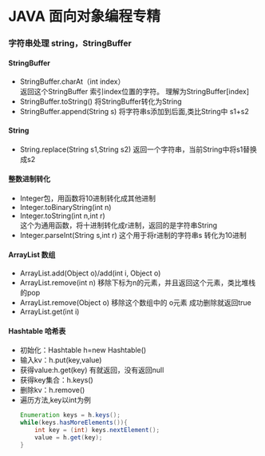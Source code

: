 # JAVA 面向对象编程专精

### 字符串处理 string，StringBuffer
#### StringBuffer
  + StringBuffer.charAt（int index）  
    返回这个StringBuffer 索引index位置的字符。 理解为StringBuffer[index]
  + StringBuffer.toString()
    将StringBuffer转化为String
  + StringBuffer.append(String s)
    将字符串s添加到后面,类比String中 s1+s2

#### String
  + String.replace(String s1,String s2)
    返回一个字符串，当前String中将s1替换成s2

#### 整数进制转化
  + Integer包，用函数将10进制转化成其他进制
  + Integer.toBinaryString(int n)
  + Integer.toString(int n,int r)  
    这个为通用函数，将十进制转化成r进制，返回的是字符串String
  + Integer.parseInt(String s,int r)
    这个用于将r进制的字符串s 转化为10进制

#### ArrayList 数组
  + ArrayList.add(Object o)/add(int i, Object o)
  + ArrayList.remove(int n)
    移除下标为n的元素，并且返回这个元素，类比堆栈的pop
  + ArrayList.remove(Object o)
    移除这个数组中的 o元素 成功删除就返回true
  + ArrayList.get(int i)

#### Hashtable 哈希表
  + 初始化：Hashtable h=new Hashtable()
  + 输入kv：h.put(key,value)
  + 获得value:h.get(key) 有就返回，没有返回null
  + 获得key集合：h.keys() 
  + 删除kv：h.remove()
  + 遍历方法,key以int为例
    ```Java
    Enumeration keys = h.keys();
    while(keys.hasMoreElements()){
        int key = (int) keys.nextElement();
        value = h.get(key);
    }
    ```